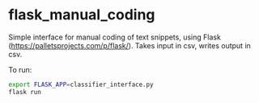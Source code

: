 # flask_manual_coding
Simple interface for manual coding of text snippets, using Flask (https://palletsprojects.com/p/flask/). Takes input in csv, writes output in csv.

To run:

```bash
export FLASK_APP=classifier_interface.py
flask run
```
